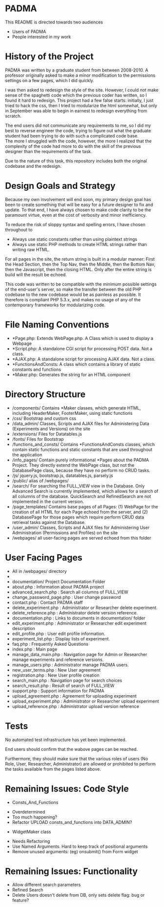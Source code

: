 PADMA
=====

This README is directed towards two audiences
* Users of PADMA
* People interested in my work

History of the Project
======================

PADMA was written by a graduate student from between 2008-2010.
A professor originally asked to make a minor modification to the permissions settings on a few pages, which I did quickly.  

I was then asked to redesign the style of the site.  However, I could not make sense of the spaghetti code which the previous coder has written,
so I found it hard to redesign.  This project had a few false starts:  initially, I just tried to hack the css, then I tried to modularize the html somewhat,
but only in September was able to begin in earnest to redesign everything from scratch.

The end users did not communicate any requirements to me, so I did my best to reverse engineer the code, 
trying to figure out what the graduate student had been trying to do with such a complicated code base.  
The more I struggled with the code, however, the more I realized that the complexity of the code had more
to do with the skill of the previous designer than the requirements of the task.

Due to the nature of this task, this repository includes both the original codebase and the redesign.

Design Goals and Strategy
=========================

Because my own involvement will end soon, my primary design goal has been to create something that will be easy for a future designer to fix and update.  To that end, I have always chosen to make code clarity to be the paramount virtue, even at the cost of verbosity and minor inefficiency.  

To reduce the risk of sloppy syntax and spelling errors, I have chosen throughout to 
* Always use static constants rather than using plaintext strings
* Always use static PHP methods to create HTML strings rather than writing raw HTML.

For all pages in the site, the return string is built in a modular manner: First the Head Section, then the Top Nav, then the Middle, then the Bottom Nav, then the Javascript, then the closing HTML.  Only after the entire string is build will the result be echoed.


This code was written to be compatible with the minimum possible settings of the end-user's server, so make the transfer between the old PHP codebase to the new codebase would be as painless as possible.  It therefore is compliant PHP 5.3.x, and makes no usage of any of the contemporary frameworks for modularizing code.


File Naming Conventions
=======================

*  *Page.php:  Extends WebPage.php.  A Class which is used to display a Webpage
*  *Script.php:  A standalone CGI script for processing POST data.  Not a class.
*  *AJAX.php:  A standalone script for processing AJAX data.   Not a class.
*  *FunctionsAndConsts:  A class which contains a library of static constants and functions
*  *Maker.php:  Generates the string for an HTML component

Directory Structure
===================


* /components/ Contains *Maker classes, which generate HTML, including HeaderMaker, FooterMaker, using static functions
* /css/ Bootstrap and custom css
* /data_admin/ Classes, Scripts and AJAX files for Administering Data (Experiments and Versions) on the site
* /extensions/ Files for Datatables.js
* /fonts/ Files for Bootstrap
* /functions_and_consts/ Contains *FunctionsAndConsts classes, which contain static functions and static constants that are used throughout the application
* /info_pages/  Contain purely informational *Pages about the PADMA Project.  They directly extend the WebPage class, but not the DatabasePage class, because they have no perform no CRUD tasks.
* /js/ jquery.js, bootstrap.js, datatables.js, parsely.js
* /public/ alias of /webpages/
* /search/ For searching the FULL_VIEW view in the Database.  Only Advanced Search is currently implemented, which allows for a  search of all columns of the database.  QuickSearch and RefinedSearch are not implemented in the current version.  
* /page_templates/  Contains base pages of all Pages: (1) WebPage for the creation of all HTML for each Page echoed from the server, and (2) DatabasePage for those pages which require perform CRUD data retrieval tasks against the Database.
* /user_admin/ Classes, Scripts and AJAX files for Administering User Administration (Permissions and Profiles) on the site
* /webpages/  all user-facing pages are served echoed from this folder 


User Facing Pages
=================
* All in /webpages/ directory 
* 
* documentation/  Project Documentation Folder
* about.php	: Information about PADMA project
* advanced_search.php	: Search all columns of FULL_VIEW
* change_password_page.php	: User change password
* contact.php	: Contact PADMA staff
* delete_experiment.php	: Administrator or Researcher delete experiment.
* delete_reference.php	: Administrator delete version reference.
* documentation.php	: Links to documents in documentation/ folder
* edit_experiment.php :  Administrator or Researcher edit experiment description
* edit_profile.php	: User edit profile information.
* experiment_list.php	: Display lists of experiment.
* faq.php	: Frequently Asked Questions
* index.php	: Main page
* manage_data_main.php : Navigation page for Admin or Researcher manage experiments and reference versions.	
* manage_users.php	: Administrator manage PADMA users.
* new_user_terms.php	: New User agreement
* registration.php	: New User profile creation
* search_main.php	: Navigation page for search choices 
* search_result.php	: Result of search of FULL_VIEW 
* support.php	: Support information for PADMA
* upload_agreement.php : Agreement for uploading experiment
* upload_experiment.php	: Administrator or Researcher upload experiment
* upload_reference.php	: Administrator upload version reference

Tests
=====
No automated test infrastructure has yet been implemented.

End users should confirm that the wabove pages can be reached.

Furthermore, they should make sure that the various roles of users (No Role, User, Researcher, Administrator) are allowed or prohibited to perform the tasks available from the pages listed above.  
 
Remaining Issues: Code Style
=============================

* Consts_And_Functions
+ Overdetermined
+ Too much happening?
+ Refactor UPLOAD consts_and_functions into DATA_ADMIN?

* WidgetMaker class
+ Needs Refactoring
+ Use Named Arguments. Hard to keep track of positional arguments
+ Remove unused arguments: (eg) onsubmit() from Form widget

Remaining Issues:  Functionality
================================
* Allow different search parameters
* Refined Search
* Delete Users doesn't delete from DB, only sets delete flag: bug or feature?
